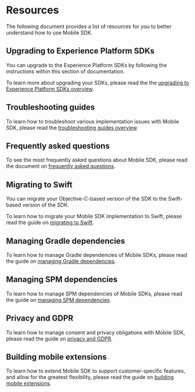 # Resources

The following document provides a list of resources for you to better understand how to use Mobile SDK.

## Upgrading to Experience Platform SDKs

You can upgrade to the Experience Platform SDKs by following the instructions within this section of documentation.

To learn more about upgrading your SDKs, please read the the [upgrading to Experience Platform SDKs overview](../upgrade-platform-sdks/index.md).

## Troubleshooting guides

To learn how to troubleshoot various implementation issues with Mobile SDK, please read the [troubleshooting guides overview](../troubleshooting-guides/index.md)

## Frequently asked questions

To see the most frequently asked questions about Mobile SDK, please read the document on [frequently asked questions](../faq.md).

## Migrating to Swift

You can migrate your Objective-C-based version of the SDK to the Swift-based version of the SDK. 

To learn how to migrate your Mobile SDK implementation to Swift, please read the guide on [migrating to Swift](../migrate-to-swift.md).

## Managing Gradle dependencies 

To learn how to manage Gradle dependencies of Mobile SDKs, please read the guide on [managing Gradle dependencies](../manage-gradle-dependencies.md).

## Managing SPM dependencies 

To learn how to manage SPM dependencies of Mobile SDKs, please read the guide on [managing SPM dependencies](../manage-spm-dependencies.md).

## Privacy and GDPR

To learn how to manage consent and privacy obligations with Mobile SDK, please read the guide on [privacy and GDPR](../privacy-and-gdpr.md).

## Building mobile extensions 

To learn how to extend Mobile SDK to support customer-specific features, and allow for the greatest flexibility, please read the guide on [building mobile extensions](../building-mobile-extensions.md).
